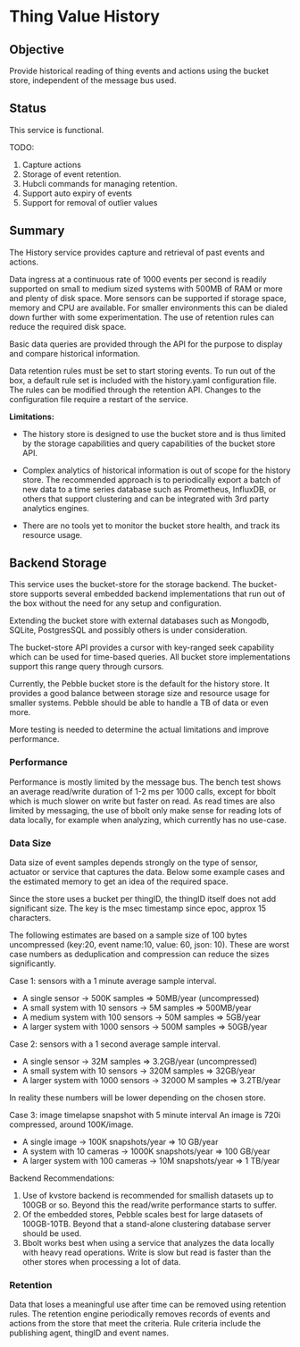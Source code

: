 # Thing Value History 

## Objective

Provide historical reading of thing events and actions using the bucket store, independent of the message bus used.


## Status

This service is functional.

TODO:
1. Capture actions
2. Storage of event retention.
3. Hubcli commands for managing retention.
4. Support auto expiry of events
4. Support for removal of outlier values


## Summary

The History service provides capture and retrieval of past events and actions. 

Data ingress at a continuous rate of 1000 events per second is readily supported on small to medium sized systems with 500MB of RAM or more and plenty of disk space. More sensors can be supported if storage space, memory and CPU are available. For smaller environments this can be dialed down further with some experimentation. The use of retention rules can reduce the required disk space. 

Basic data queries are provided through the API for the purpose to display and compare historical information.

Data retention rules must be set to start storing events. To run out of the box, a default rule set is included with the history.yaml configuration file. The rules can be modified through the retention API. Changes to the configuration file require a restart of the service.

**Limitations:**

* The history store is designed to use the bucket store and is thus limited by the storage capabilities and query capabilities of the bucket store API.

* Complex analytics of historical information is out of scope for the history store. The recommended approach is to periodically export a batch of new data to a time series database such as Prometheus, InfluxDB, or others that support clustering and can be integrated with 3rd party analytics engines.

* There are no tools yet to monitor the bucket store health, and track its resource usage.


## Backend Storage

This service uses the bucket-store for the storage backend. The bucket-store supports several embedded backend implementations that run out of the box without the need for any setup and configuration.

Extending the bucket store with external databases such as Mongodb, SQLite, PostgresSQL and possibly others is under consideration.

The bucket-store API provides a cursor with key-ranged seek capability which can be used for time-based queries. All bucket store implementations support this range query through cursors. 

Currently, the Pebble bucket store is the default for the history store. It provides a good balance between storage size and resource usage for smaller systems. Pebble should be able to handle a TB of data or even more.

More testing is needed to determine the actual limitations and improve performance.

### Performance

Performance is mostly limited by the message bus. The bench test shows an average read/write duration of 1-2 ms per 1000 calls, except for bbolt which is much slower on write but faster on read. As read times are also limited by messaging, the use of bbolt only make sense for reading lots of data locally, for example when analyzing, which currently has no use-case. 


### Data Size

Data size of event samples depends strongly on the type of sensor, actuator or service that captures the data. Below some example cases and the estimated memory to get an idea of the required space.

Since the store uses a bucket per thingID, the thingID itself does not add significant size. The key is the msec timestamp since epoc, approx 15 characters.

The following estimates are based on a sample size of 100 bytes uncompressed (key:20, event name:10, value: 60, json: 10). These are worst case numbers as deduplication and compression can reduce the sizes significantly.

Case 1: sensors with a 1 minute average sample interval. 

* A single sensor -> 500K samples => 50MB/year (uncompressed)
* A small system with 10 sensors -> 5M samples => 500MB/year
* A medium system with 100 sensors -> 50M samples => 5GB/year
* A larger system with 1000 sensors -> 500M samples => 50GB/year

Case 2: sensors with a 1 second average sample interval.
* A single sensor -> 32M samples => 3.2GB/year (uncompressed)
* A small system with 10 sensors -> 320M samples => 32GB/year
* A larger system with 1000 sensors -> 32000 M samples => 3.2TB/year

In reality these numbers will be lower depending on the chosen store.

Case 3: image timelapse snapshot with 5 minute interval
An image is 720i compressed, around 100K/image. 

* A single image -> 100K snapshots/year => 10 GB/year
* A system with 10 cameras -> 1000K snapshots/year => 100 GB/year
* A larger system with 100 cameras -> 10M snapshots/year => 1 TB/year

Backend Recommendations:
1. Use of kvstore backend is recommended for smallish datasets up to 100GB or so. Beyond this the read/write performance starts to suffer.
2. Of the embedded stores, Pebble scales best for large datasets of 100GB-10TB. Beyond that a stand-alone clustering database server should be used.
3. Bbolt works best when using a service that analyzes the data locally with heavy read operations. Write is slow but read is faster than the other stores when processing a lot of data.

### Retention

Data that loses a meaningful use after time can be removed using retention rules. The retention engine periodically removes records of events and actions from the store that meet the criteria. Rule criteria include the publishing agent, thingID and event names. 